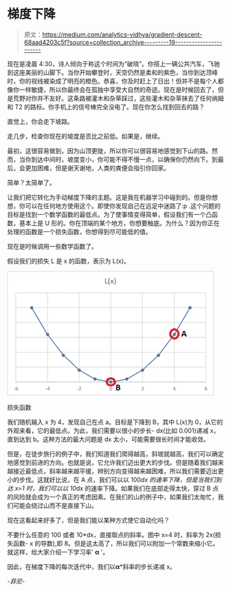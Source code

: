 # 梯度下降

> 原文：<https://medium.com/analytics-vidhya/gradient-descent-68aad4203c5f?source=collection_archive---------19----------------------->

现在是凌晨 4:30，诗人倾向于称这个时间为“破晓”。你搭上一辆公共汽车，飞驰到这座美丽的山脚下。当你开始攀登时，天空仍然是柔和的紫色，当你到达顶峰时，你的视线被染成了明亮的橙色。恭喜，你及时赶上了日出！但并不是每个人都像你一样敏捷，所以你最终会在孤独中享受大自然的奇迹。现在是时候回去了，但是荒野对你并不友好。这条路被灌木和杂草踩过，这些灌木和杂草抹去了任何纳姆和 T2 的路标。你手机上的信号棒完全没电了。现在你怎么找到回去的路？

直觉上，你会走下坡路。

走几步，检查你现在的坡度是否比之前低。如果是，继续。

最初，这很容易做到，因为山顶更陡，所以你可以很容易地感觉到下山的路。然而，当你到达中间时，坡度变小，你可能不得不慢一点，以确保你仍然向下。到最后，会更加困难，但是谢天谢地，人类的粪便会指引你回家。

简单？太简单了。

让我们把它转化为手动梯度下降的主题。这是我在机器学习中碰到的。但是你想想，你可以在任何地方使用这个。即使你发现自己在远足中迷路了:p .这个问题的目标是找到一个数学函数的最低点。为了使事情变得简单，假设我们有一个凸函数，基本上是 U 形的。你在顶端的某个地方，你想要触底。为什么？因为你正在处理的函数是一个损失函数，你想得到尽可能低的值。

现在是时候调用一些数学函数了。

假设我们的损失 L 是 x 的函数，表示为 L(x)。

![](img/78ef6219bbb787da4eaaceef2086c04c.png)

损失函数

我们随机输入 x 为 4，发现自己在点 a。目标是下降到 B，其中 L(x)为 0，从它的外观来看，它的最低点。为此，我们需要以很小的步长- dx(比如 0.001)递减 x，直到达到 b。这种方法的最大问题是 dx 太小，可能需要很长时间才能收敛。

但是，在徒步旅行的例子中，我们知道我们爬得越高，斜坡就越高，我们可以确定地感觉到前进的方向。也就是说，它允许我们迈出更大的步伐。但是随着我们越来越接近最低点，斜率越来越平缓，辨别方向变得越来越困难，所以我们需要迈出更小的步伐。这就好比说，在 A 点，我们可以以 100*dx 的速率下降，但是当我们到达 x=1 时，我们可以以 10*dx 的速率下降。如果我们在底部走得太快，穿过 B 点的风险就会成为一个真正的考虑因素。在我们的山的例子中，如果我们太匆忙，我们可能会绕过山而不是直接下山。

现在这看起来好多了，但是我们能以某种方式使它自动化吗？

不要什么任意的 100 或者 10*dx，直接取点的斜率。图中 x=4 时，斜率为 2x(损失函数- x 的导数),即 8。但是这太高了，所以我们可以附加一个常数来缩小它。就这样，给大家介绍一下学习率' **α** '。

因此，在梯度下降的每次迭代中，我们以**α***斜率的步长递减 x。

*-菲尼-*